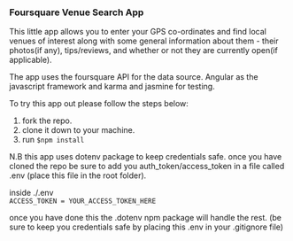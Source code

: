 ### Foursquare Venue Search App

 This little app allows you to enter your GPS co-ordinates and find local venues of interest along with some general information about them - their photos(if any), tips/reviews, and whether or not they are currently open(if applicable).

 The app uses the foursquare API for the data source. Angular as the javascript framework and karma and jasmine for testing.

 To try this app out please follow the steps below:

  1. fork the repo.
  2. clone it down to your machine.
  3. run ```$npm install```

N.B this app uses dotenv package to keep credentials safe.
once you have cloned the repo be sure to add you auth_token/access_token in a file called .env (place this file in the root folder).

inside ./.env    
```ACCESS_TOKEN = YOUR_ACCESS_TOKEN_HERE```

once you have done this the .dotenv npm package will handle the rest.
(be sure to keep you credentials safe by placing this .env in your .gitignore file)
